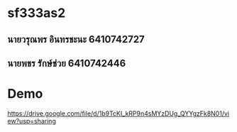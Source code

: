 # sf333as2
## นายวรุณพร อินทรชะนะ 6410742727
## นายพชร รักษ์ช่วย 6410742446
# Demo
https://drive.google.com/file/d/1b9TcKI_kRP9n4sMYzDUg_QYYgzFk8N01/view?usp=sharing
